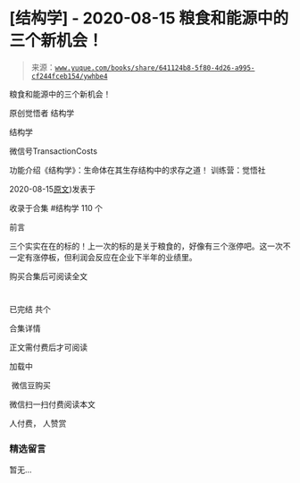 # [结构学] - 2020-08-15 粮食和能源中的三个新机会！

> 来源：[`www.yuque.com/books/share/641124b8-5f80-4d26-a995-cf244fceb154/ywhbe4`](https://www.yuque.com/books/share/641124b8-5f80-4d26-a995-cf244fceb154/ywhbe4)



粮食和能源中的三个新机会！ 

原创觉悟者 结构学 

结构学 

微信号TransactionCosts 

功能介绍《结构学》：生命体在其生存结构中的求存之道！ 训练营：觉悟社 

2020-08-15[原文](https://mp.weixin.qq.com/s?__biz=MzIzMDYwOTM0Mg==&mid=2247484415&idx=1&sn=ef3626b963e5b45dec87912463a8603e&chksm=e8b19b2edfc6123828d2919701fcc05f05fc035bc55ce0c6e8440475b4884683c024235823db#rd))发表于 

收录于合集 #结构学 110 个 

前言 

三个实实在在的标的！上一次的标的是关于粮食的，好像有三个涨停吧。这一次不一定有涨停板，但利润会反应在企业下半年的业绩里。 

购买合集后可阅读全文 

# 

已完结 共个 

合集详情 

正文需付费后才可阅读 

加载中 

 微信豆购买 

微信扫一扫付费阅读本文 

人付费， 人赞赏 

### 精选留言 

暂无...